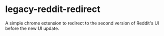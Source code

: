 # legacy-reddit-redirect
A simple chrome extension to redirect to the second version of Reddit's UI before the new UI update.
